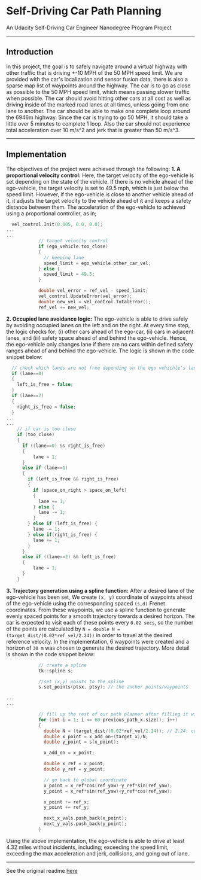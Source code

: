 # Self-Driving Car Path Planning
An Udacity Self-Driving Car Engineer Nanodegree Program Project

---

## Introduction
In this project, the goal is to safely navigate around a virtual highway with other traffic that is driving +-10 MPH of the 50 MPH speed limit. We are provided with the car's localization and sensor fusion data, there is also a sparse map list of waypoints around the highway. The car is to go as close as possible to the 50 MPH speed limit, which means passing slower traffic when possible. The car should avoid hitting other cars at all cost as well as driving inside of the marked road lanes at all times, unless going from one lane to another. The car should be able to make one complete loop around the 6946m highway. Since the car is trying to go 50 MPH, it should take a little over 5 minutes to complete 1 loop. Also the car should not experience total acceleration over 10 m/s^2 and jerk that is greater than 50 m/s^3.

---

## Implementation
The objectives of the project were achieved through the following:
**1. A proportional velocity control:** Here, the target velocity of the ego-vehicle is set depending on the state of the vehicle. If there is no vehicle ahead of the ego-vehicle, the target velocity is set to 49.5 mph, which is just below the speed limit. However, if the ego-vehicle is close to another vehicle ahead of it, it adjusts the target velocity to the vehicle ahead of it and keeps a safety distance between them. The acceleration of the ego-vehicle to achieved using a proportional controller, as in; 
```cpp
  vel_control.Init(0.005, 0.0, 0.0);
...
...
            // target velocity control
            if (ego_vehicle.too_close)
            {
              // keeping lane
              speed_limit = ego_vehicle.other_car_vel;
            } else {
              speed_limit = 49.5;
            }

            double vel_error = ref_vel - speed_limit;
            vel_control.UpdateError(vel_error);
            double new_vel = vel_control.TotalError();
            ref_vel += new_vel;
```

**2. Occupied lane avoidance logic:** The ego-vehicle is able to drive safely by avoiding occupied lanes on the left and on the right. At every time step, the logic checks for; (i) other cars ahead of the ego-car, (ii) cars in adjacent lanes, and (iii) safety space ahead of and behind the ego-vehicle. Hence, the ego-vehicle only changes lane if there are no cars within defined safety ranges ahead of and behind the ego-vehicle. The logic is shown in the code snippet below:

```cpp
  // check which lanes are not free depending on the ego vehichle's lane
  if (lane==0)
  {
    left_is_free = false;
  }
  if (lane==2)
  {
    right_is_free = false;
  }
...
...
    // if car is too close
    if (too_close) 
    {
      if ((lane==0) && right_is_free)
      {
          lane = 1;
      }
      else if (lane==1)
      {
        if (left_is_free && right_is_free)
        {
          if (space_on_right > space_on_left)
          {
            lane += 1;
          } else {
            lane -= 1;
          }
        } else if (left_is_free) { 
          lane -= 1;
        } else if(right_is_free) {
          lane += 1;
        }
      }
      else if ((lane==2) && left_is_free)
      {
          lane = 1;
      }
    }
```

**3. Trajectory generation using a spline function:** After a desired lane of the ego-vehicle has been set, We create `(x, y)` coordinate of waypoints ahead of the ego-vehicle using the corresponding spaced `(s,d)` Frenet coordinates. From these waypoints, we use a spline function to generate evenly spaced points for a smooth trajectory towards a desired horizon. The car is expected to visit each of these points every `0.02 secs`, so the number of the points are calculated by `N = double N = (target_dist/(0.02*ref_vel/2.24))` in order to travel at the desired reference velocity. In the implementation, 6 waypoints were created and a horizon of `30 m` was chosen to generate the desired trajectory. More detail is shown in the code snippet below: 

```cpp
            // create a spline
            tk::spline s;

            //set (x,y) points to the spline
            s.set_points(ptsx, ptsy); // the anchor points/waypoints

...
...

            // fill up the rest of our path planner after filling it with previous points, here we will always output 50 points
            for (int i = 1; i <= 60-previous_path_x.size(); i++)
            {
              double N = (target_dist/(0.02*ref_vel/2.24)); // 2.24: conversion to m/s
              double x_point = x_add_on+(target_x)/N;
              double y_point = s(x_point);

              x_add_on = x_point;

              double x_ref = x_point;
              double y_ref = y_point;

              // go back to global coordinate
              x_point = x_ref*cos(ref_yaw)-y_ref*sin(ref_yaw);
              y_point = x_ref*sin(ref_yaw)+y_ref*cos(ref_yaw);

              x_point += ref_x;
              y_point += ref_y;

              next_x_vals.push_back(x_point);
              next_y_vals.push_back(y_point);
            }
```            

Using the above implementation, the ego-vehicle is able to drive at least 4.32 miles without incidents, including; exceeding the speed limit, exceeding the max acceleration and jerk, collisions, and going out of lane.

---

See the original readme [here](https://github.com/toluwajosh/CarND-Path-Planning-Project/blob/master/Original_README.md)

